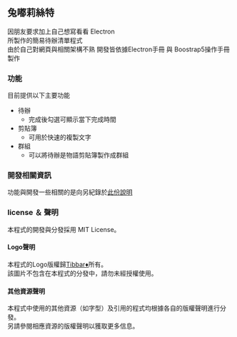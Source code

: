 ## 兔嘟莉絲特

因朋友要求加上自己想寫看看 Electron      
所製作的簡易待辦清單程式        
由於自己對網頁與相關架構不熟 開發皆依據Electron手冊 與 Boostrap5操作手冊製作        

### 功能
目前提供以下主要功能    
- 待辦     
  - 完成後勾選可顯示當下完成時間    
- 剪貼簿       
  - 可用於快速的複製文字    
- 群組    
  - 可以將待辦是物語剪貼簿製作成群組

### 開發相關資訊

功能與開發一些相關的是向另紀錄於[此份說明](info.md)

### license ＆ 聲明
本程式的開發與分發採用 <font style="color='blue'">MIT License</font>。        

#### Logo聲明      
本程式的Logo版權歸[Tibbar♦](https://www.plurk.com/m/zeyami)所有。   
該圖片不包含在本程式的分發中，請勿未經授權使用。

#### 其他資源聲明      
本程式中使用的其他資源（如字型）及引用的程式均根據各自的版權聲明進行分發。  
另請參閱相應資源的版權聲明以獲取更多信息。  

